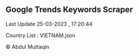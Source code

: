 

## Google Trends Keywords Scraper 
 
Last Update 25-03-2023 , 17:20:44

Country List :
VIETNAM.json



© Abdul Muttaqin 
